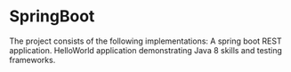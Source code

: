 # SpringBoot
The project consists of the following implementations:
A spring boot REST application.
HelloWorld application demonstrating Java 8 skills and testing frameworks.
